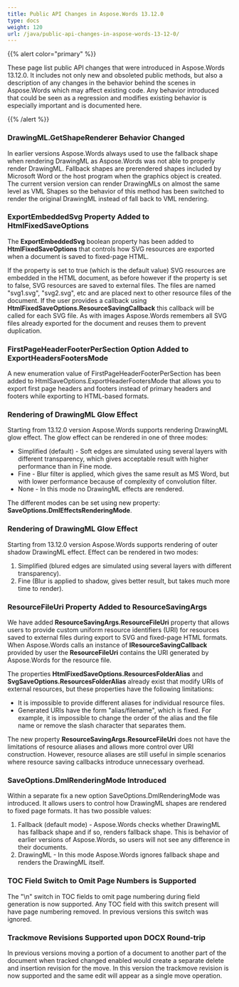 ```yaml
---
title: Public API Changes in Aspose.Words 13.12.0
type: docs
weight: 120
url: /java/public-api-changes-in-aspose-words-13-12-0/
---
```


{{% alert color="primary" %}} 

These page list public API changes that were introduced in Aspose.Words 13.12.0. It includes not only new and obsoleted public methods, but also a description of any changes in the behavior behind the scenes in Aspose.Words which may affect existing code. Any behavior introduced that could be seen as a regression and modifies existing behavior is especially important and is documented here.

{{% /alert %}} 

### **DrawingML.GetShapeRenderer Behavior Changed**

In earlier versions Aspose.Words always used to use the fallback shape when rendering DrawingML as Aspose.Words was not able to properly render DrawingML. Fallback shapes are prerendered shapes included by Microsoft Word or the host program when the graphics object is created. The current version version can render DrawingMLs on almost the same level as VML Shapes so the behavior of this method has been switched to render the original DrawingML instead of fall back to VML rendering.

### **ExportEmbeddedSvg Property Added to HtmlFixedSaveOptions**

The **ExportEmbeddedSvg** boolean property has been added to **HtmlFixedSaveOptions** that controls how SVG resources are exported when a document is saved to fixed-page HTML.

If the property is set to true (which is the default value) SVG resources are embedded in the HTML document, as before however if the property is set to false, SVG resources are saved to external files. The files are named "svg1.svg", "svg2.svg", etc and are placed next to other resource files of the document. If the user provides a callback using **HtmlFixedSaveOptions.ResourceSavingCallback** this callback will be called for each SVG file. As with images Aspose.Words remembers all SVG files already exported for the document and reuses them to prevent duplication.

### **FirstPageHeaderFooterPerSection Option Added to ExportHeadersFootersMode**

A new enumeration value of FirstPageHeaderFooterPerSection has been added to HtmlSaveOptions.ExportHeaderFootersMode that allows you to export first page headers and footers instead of primary headers and footers while exporting to HTML-based formats.

### **Rendering of DrawingML Glow Effect**

Starting from 13.12.0 version Aspose.Words supports rendering DrawingML glow effect. The glow effect can be rendered in one of three modes:

- Simplified (default) - Soft edges are simulated using several layers with different transparency, which gives acceptable result with higher performance than in Fine mode.
- Fine - Blur filter is applied, which gives the same result as MS Word, but with lower performance because of complexity of convolution filter.
- None - In this mode no DrawingML effects are rendered.

The different modes can be set using new property: **SaveOptions.DmlEffectsRenderingMode**.

### **Rendering of DrawingML Glow Effect**

Starting from 13.12.0 version Aspose.Words supports rendering of outer shadow DrawingML effect. Effect can be rendered in two modes:

1. Simplified (blured edges are simulated using several layers with different transparency).
1. Fine (Blur is applied to shadow, gives better result, but takes much more time to render).

### **ResourceFileUri Property Added to ResourceSavingArgs**

We have added **ResourceSavingArgs.ResourceFileUri** property that allows users to provide custom uniform resource identifiers (URI) for resources saved to external files during export to SVG and fixed-page HTML formats. When Aspose.Words calls an instance of **IResourceSavingCallback** provided by user the **ResourceFileUri** contains the URI generated by Aspose.Words for the resource file.

The properties **HtmlFixedSaveOptions.ResourcesFolderAlias** and **SvgSaveOptions.ResourcesFolderAlias** already exist that modify URIs of external resources, but these properties have the following limitations:

- It is impossible to provide different aliases for individual resource files.
- Generated URIs have the form "alias/filename", which is fixed. For example, it is impossible to change the order of the alias and the file name or remove the slash character that separates them.

The new property **ResourceSavingArgs.ResourceFileUri** does not have the limitations of resource aliases and allows more control over URI construction. However, resource aliases are still useful in simple scenarios where resource saving callbacks introduce unnecessary overhead.

### **SaveOptions.DmlRenderingMode Introduced**

Within a separate fix a new option SaveOptions.DmlRenderingMode was introduced. It allows users to control how DrawingML shapes are rendered to fixed page formats. It has two possible values:

1. Fallback (default mode) - Aspose.Words checks whether DrawingML has fallback shape and if so, renders fallback shape. This is behavior of earlier versions of Aspose.Words, so users will not see any difference in their documents.
1. DrawingML - In this mode Aspose.Words ignores fallback shape and renders the DrawingML itself.

### **TOC Field Switch to Omit Page Numbers is Supported**

The "\n" switch in TOC fields to omit page numbering during field generation is now supported. Any TOC field with this switch present will have page numbering removed. In previous versions this switch was ignored.

### **Trackmove Revisions Supported upon DOCX Round-trip**

In previous versions moving a portion of a document to another part of the document when tracked changed enabled would create a separate delete and insertion revision for the move. In this version the trackmove revision is now supported and the same edit will appear as a single move operation.
